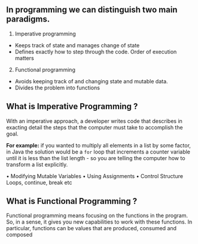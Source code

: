 ## In programming we can distinguish two main paradigms.

 1. Imperative programming
 - Keeps track of state and manages change of state
 - Defines exactly how to step through the code. Order of execution matters

 2. Functional programming
-   Avoids keeping track of and changing state and mutable data.
-   Divides the problem into functions


## What is Imperative Programming ?

With an imperative approach, a developer writes code that describes in exacting detail the steps that the computer must take to accomplish the goal.

**For example:** if you wanted to multiply all elements in a list by some factor, in Java the solution would be a `for` loop that increments a counter variable until it is less than the list length - so you are telling the computer how to transform a list explicitly.

•	Modifying Mutable Variables
•	Using Assignments 
•	Control Structure Loops, continue, break etc

## What is Functional Programming ?
Functional programming means focusing on the functions in the program. So, in a sense, it gives you new capabilities to work with these functions. In particular, functions can be values that are produced, consumed and composed
<!--stackedit_data:
eyJoaXN0b3J5IjpbODE3ODc5MTQxLDczODA5MDYzMCwtMTE1MD
QxMjExNiw5MDcxMjc2NzMsLTIwODg3NDY2MTIsMjAzOTYzNTYy
LDEzNjY2MTczMiw3MTU1ODk5MTksLTIwOTM5MDQzNjQsMTUyOD
c0MTQ3OCwtNTY1MDE0OTk5LC00NTk5NDY3MzgsMTMxNjM1NDE1
NiwyMDkyNjYxNTU5LC03MTA1Mjg3MCwtNzEwNTI4NzAsLTE3ND
YyNTgzMTMsLTEwMzQzNTY1MTcsMTQyODk5NzcyOCwtNjU0MjEx
NjEwXX0=
-->